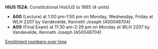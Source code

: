 **HIUS 152A**: Constitutional Hist/US to 1865 (4 units)

- **A00** (Lecture) at 1:00 pm–1:50 pm on Monday, Wednesday, Friday at WLH 2207 by Vandevelde, Kenneth Joseph (A50048704)
- **A00** (Final Exam) at 11:30 am–2:29 pm on Monday at WLH 2207 by Vandevelde, Kenneth Joseph (A50048704)

[Enrollment numbers over time](./HIUS152A.tsv)
